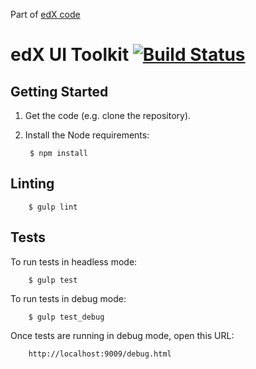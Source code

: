Part of [edX code](http://code.edx.org/)

edX UI Toolkit [![Build Status](https://travis-ci.org/edx/edx-ui-toolkit.svg?branch=master)](https://travis-ci.org/edx/edx-ui-toolkit)
==============

Getting Started
---------------
1. Get the code (e.g. clone the repository).
2. Install the Node requirements:

        $ npm install

Linting
-------

        $ gulp lint

Tests
-----

To run tests in headless mode:

        $ gulp test

To run tests in debug mode:

        $ gulp test_debug

Once tests are running in debug mode, open this URL:

        http://localhost:9009/debug.html
